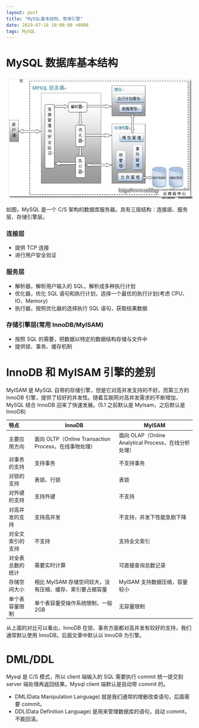 ```yaml
---
layout: post
title: "MySQL基本结构、常用引擎"
date: 2019-07-18 10:00:00 +0800
tags: MySQL
---
```


# MySQL 数据库基本结构

![MySQL structure](/assets/images/2019-07-18-MySQL_structure_1.jpg)

如图，MySQL 是一个 C/S 架构的数据库服务器。具有三层结构：连接层、服务层、存储引擎层。

### 连接层

- 提供 TCP 连接
- 进行用户安全验证

### 服务层

- 解析器，解析用户输入的 SQL，解析成多种执行计划
- 优化器，优化 SQL 语句和执行计划，选择一个最优的执行计划(考虑 CPU、IO、Memory)
- 执行器，按照优化器的选择执行 SQL 语句，获取结果数据

### 存储引擎层(常用 InnoDB/MyISAM)

- 按照 SQL 的需要，把数据以特定的数据结构存储与文件中
- 提供锁、事务、缓存机制

# InnoDB 和 MyISAM 引擎的差别

MyISAM 是 MySQL 自带的存储引擎，但是它对高并发支持的不好。而第三方的 InnoDB 引擎，提供了较好的并发性。随着互联网对高并发需求的不断增加，MySQL 结合 InnoDB 迎来了快速发展。(5.1 之前默认是 MyIsam，之后默认是 InnoDB)

| 特点             | InnoDB                                                   | MyISAM                                               |
| :--------------- | -------------------------------------------------------- | ---------------------------------------------------- |
| 主要应用方向     | 面向 OLTP（Online Transaction Process，在线事物处理）    | 面向 OLAP（Online Analytical Process，在线分析处理） |
| 对事务的支持     | 支持事务                                                 | 不支持事务                                           |
| 对锁的支持       | 表锁、行锁                                               | 表锁                                                 |
| 对外键的支持     | 支持外键                                                 | 不支持                                               |
| 对高并发的支持   | 支持高并发                                               | 不支持，并发下性能急剧下降                           |
| 对全文索引的支持 | 不支持                                                   | 支持全文索引                                         |
| 对全表总数的统计 | 需要实时计算                                             | 可直接查询总数记录                                   |
| 存储空间大小     | 相比 MyISAM 存储空间较大，没有压缩、缓存、索引要占据容量 | MyISAM 支持数据压缩，容量较小                        |
| 单个表容量限制   | 单个表容量受操作系统限制，一般 2GB                       | 无容量限制                                           |

从上面的对比可以看出，InnoDB 在锁、事务方面都对高并发有较好的支持，我们通常默认使用 InnoDB。后面文章中默认以 InnoDB 为引擎。

# DML/DDL

Mysql 是 C/S 模式，所以 client 端输入的 SQL 需要执行 commit 统一提交到 server 端处理再返回结果。Mysql client 端默认是自动带 commit 的。

- DML(Data Manipulation Language)
  就是我们通常的增删改查语句，后面需要 commit。
- DDL(Data Definition Language)
  是用来管理数据库的语句，自动 commit，不能回滚。

